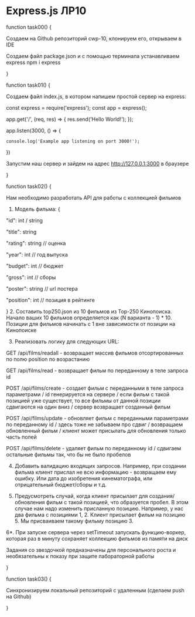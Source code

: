 # Express.js ЛР10
  function task00()
   {
   
  Создаем на Github репозиторий cwp-10, клонируем его, открываем в IDE
  
  Создаем файл package.json и с помощью терминала устанавливаем express npm i express
  
  }
  
  function task01() {
  
  Создаем файл index.js, в котором напишем простой сервер на express:
  
  const express = require('express');
  const app = express();
  
  app.get('/', (req, res) => {
    res.send('Hello World!');
  });
  
  app.listen(3000, () => {
 
    console.log('Example app listening on port 3000!');
  })
  
  Запустим наш сервер и зайдем на адрес http://127.0.0.1:3000 в браузере
  
  }
  
  function task02() {
  
  Нам необходимо разработать API для работы с коллекцией фильмов
  1. Модель фильма:
  { 
  
  "id": int / string
  
  "title": string
  
  "rating": string // оценка
  
  "year": int // год выпуска
  
  "budget": int // бюджет
  
  "gross": int // сборы
  
  "poster": string // url постера
  
  "position": int // позиция в рейтинге
  
  }
  2. Составить top250.json из 10 фильмов из Top-250 Кинопоиска. Начало ваших 10 фильмов определяется как (N варианта - 1) * 10. Позиции для фильмов начинать с 1 вне зависимости от позиции на Кинопоиске
  
  3. Реализовать логику для следующих URL: 
  
  GET /api/films/readall - возвращает массив фильмов отсортированных по полю position по возрастанию 
  
  GET /api/films/read - возвращает фильм по переданному в теле запроса id 
  
  POST /api/films/create - создает фильм с переданными в теле запроса параметрами / id генерируется на сервере / если фильм с такой позицией уже существует, то все фильмы от данной позиции сдвигаются на один вниз / сервер возвращает созданный фильм 
  
  POST /api/films/update - обновляет фильм с переданными параметрами по переданному id / здесь тоже не забываем про сдвиг / возвращаем обновленный фильм / клиент может присылать для обновления только часть полей 
  
  POST /api/films/delete - удаляет фильм по переданному id / сдвигаем остальные фильмы так, что бы не было пробелов
  
  4. Добавить валидацию входящих запросов. Например, при создании фильма клиент прислал не всю информацию - возвращаем ему ошибку. Или дата до изобретения кинематографа, или отрицательный бюджет/сборы и т.д.
  
  5. Предусмотреть случай, когда клиент присылает для создания/обновления фильм с такой позицией, что образуется пробел. В этом случае нам надо изменить присланную позицию. Например, у нас два фильма с позициями 1, 2. Клиент присылает фильм на позицию 5. Мы присваиваем такому фильму позицию 3.
  
  6*. При запуске сервера через setTimeout запускать функцию-воркер, которая раз в минуту сохраняет коллекцию фильмов из памяти на диск
  
  Задания со звездочкой предназначены для персонального роста и необязательны к показу при защите лабораторной работы
  
  }
  
  function task03() {
  
  Синхронизируем локальный репозиторий с удаленным (сделаем push на Github)
  
  }